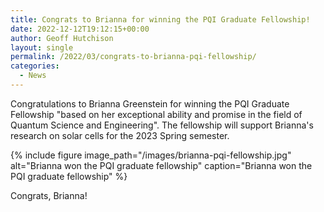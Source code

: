 ```yaml
---
title: Congrats to Brianna for winning the PQI Graduate Fellowship!
date: 2022-12-12T19:12:15+00:00
author: Geoff Hutchison
layout: single
permalink: /2022/03/congrats-to-brianna-pqi-fellowship/
categories:
  - News
---
```


Congratulations to Brianna Greenstein for winning the PQI Graduate Fellowship "based on her exceptional ability and promise in the field of Quantum Science and Engineering". The fellowship will support Brianna's research on solar cells for the 2023 Spring semester.

{% include figure image_path="/images/brianna-pqi-fellowship.jpg" alt="Brianna won the PQI graduate fellowship" caption="Brianna won the PQI graduate fellowship" %}

Congrats, Brianna!